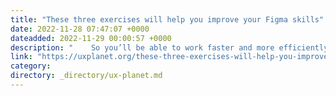 ```yaml
---
title: "These three exercises will help you improve your Figma skills"
date: 2022-11-28 07:47:07 +0000
dateadded: 2022-11-29 00:00:57 +0000
description: "    So you’ll be able to work faster and more efficiently  Continue reading on UX Planet »  "
link: "https://uxplanet.org/these-three-exercises-will-help-you-improve-your-figma-skills-7373985188c6?source=rss----819cc2aaeee0---4"
category:
directory: _directory/ux-planet.md
---
```

